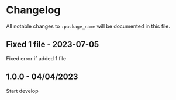 # Changelog

All notable changes to `:package_name` will be documented in this file.

## Fixed 1 file - 2023-07-05

Fixed error if added 1 file

## 1.0.0 - 04/04/2023

Start develop
